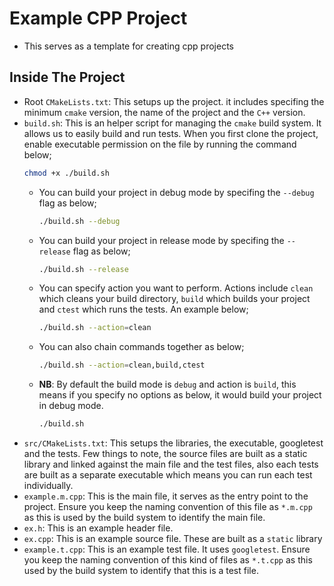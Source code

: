 # Example CPP Project
* This serves as a template for creating cpp projects

##  Inside The Project
* Root `CMakeLists.txt`: This setups up the project. it includes specifing the minimum `cmake` version, the name of the project and the `C++` version.
* `build.sh`: This is an helper script for managing the `cmake` build system. It allows us to easily build and run tests. When you first clone the project, enable executable permission on the file by running the command below;
    ```sh
    chmod +x ./build.sh
    ```
    * You can build your project in debug mode by specifing the `--debug` flag as below;
        ```sh
        ./build.sh --debug
        ```
    * You can build your project in release mode by specifing the `--release` flag as below;
        ```sh
        ./build.sh --release
        ```
    * You can specify action you want to perform. Actions include `clean` which cleans your build directory, `build` which builds your project and `ctest` which runs the tests. An example below;
        ```sh
        ./build.sh --action=clean
        ```
    * You can also chain commands together as below;
        ```sh
        ./build.sh --action=clean,build,ctest
        ```
    * **NB**: By default the build mode is `debug` and action is `build`, this means if you specify no options as below, it would build your project in debug mode.
        ```sh
        ./build.sh
        ```
* `src/CMakeLists.txt`: This setups the libraries, the executable, googletest and the tests. Few things to note, the source files are built as a static library and linked against the main file and the test files, also each tests are built as a separate executable which means you can run each test individually.
* `example.m.cpp`: This is the main file, it serves as the entry point to the project. Ensure you keep the naming convention of this file as `*.m.cpp` as this is used by the build system to identify the main file.
* `ex.h`: This is an example header file.
* `ex.cpp`: This is an example source file. These are built as a `static` library
* `example.t.cpp`: This is an example test file. It uses `googletest`. Ensure you keep the naming convention of this kind of files as `*.t.cpp` as this used by the build system to identify that this is a test file.
